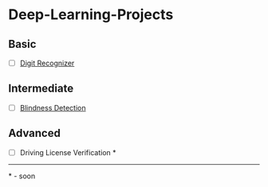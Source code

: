 # Deep-Learning-Projects

## Basic

- [ ] [Digit Recognizer](https://github.com/ShaileshKumar97/Deep-Learning-Projects/tree/main/Digit-Recognizer)

## Intermediate

- [ ] [Blindness Detection](https://github.com/ShaileshKumar97/Deep-Learning-Projects/tree/main/Blindness-Detection)

## Advanced

- [ ] Driving License Verification *

---

\* - soon

